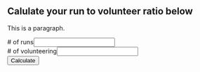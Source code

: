 ## Calulate your run to volunteer ratio below
<div id="div1">
<p id="p1">This is a paragraph.</p>

</div>

<script>
var para = document.createElement("p");
var node = document.createTextNode("This is new. 2");
para.appendChild(node);
var element = document.getElementById("div1");
element.appendChild(para);
</script>

<div>
  <div><span># of runs</span><span><input></span><br>
  <div><span># of volunteering</span><span><input></span>
</div>
    <button>Calculate</button>
